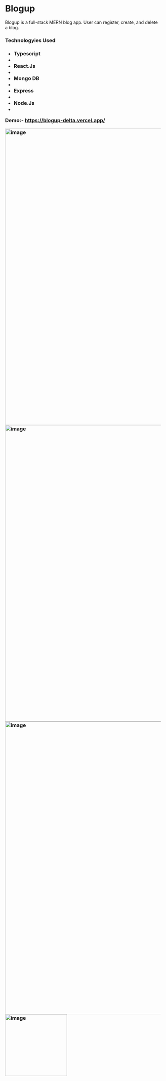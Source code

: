 # Blogup
Blogup is a full-stack MERN blog app. User can register, create, and delete a blog.

<h3>Technologyies Used<h3>
  <ul>
    <li>Typescript<li>
    <li>React.Js<li>
    <li>Mongo DB<li>
    <li>Express<li>
    <li>Node.Js<li>
  </ul>
  
  Demo:- https://blogup-delta.vercel.app/
  
  <img width="960" alt="image" src="https://user-images.githubusercontent.com/96938880/223125023-9811f930-129b-41e8-8b5d-0b2a2c492346.png">
<img width="960" alt="image" src="https://user-images.githubusercontent.com/96938880/223125107-60aa6dd8-20c7-4a7b-acc4-eaa6121f9cb4.png">
<img width="948" alt="image" src="https://user-images.githubusercontent.com/96938880/223125494-0ca27ee8-6690-44bf-abbe-c6be13b0a3f7.png">
<img width="200" alt="image" src="https://user-images.githubusercontent.com/96938880/223125587-09ee163b-ef7c-4dbc-8d38-dcd79ad1a3a7.png">

